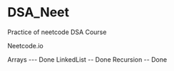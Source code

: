 # DSA_Neet

Practice of neetcode DSA Course

Neetcode.io


Arrays --- Done
LinkedList -- Done
Recursion -- Done
